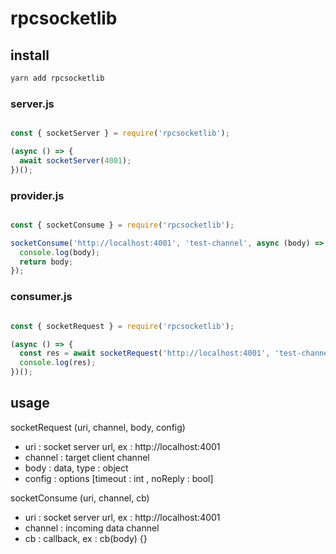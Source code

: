# rpcsocketlib

## install

```bash
yarn add rpcsocketlib
```

### server.js

```js

const { socketServer } = require('rpcsocketlib');

(async () => {
  await socketServer(4001);
})();

```

### provider.js

```js

const { socketConsume } = require('rpcsocketlib');

socketConsume('http://localhost:4001', 'test-channel', async (body) => {
  console.log(body);
  return body;
});

```

### consumer.js

```js

const { socketRequest } = require('rpcsocketlib');

(async () => {
  const res = await socketRequest('http://localhost:4001', 'test-channel', { message: 'surprise motherfucker' });
  console.log(res);
})();

```


## usage

socketRequest (uri, channel, body, config)

- uri : socket server url, ex : http://localhost:4001
- channel : target client channel
- body : data, type : object
- config : options [timeout : int , noReply : bool]


socketConsume (uri, channel, cb)

- uri : socket server url, ex : http://localhost:4001
- channel : incoming data channel
- cb : callback, ex : cb(body) {}



